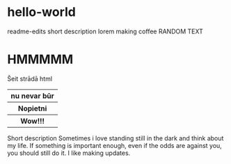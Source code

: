 # hello-world
readme-edits
short description
lorem
making 
coffee
RANDOM TEXT <h1>HMMMMM</h1>
<p>Šeit strādā html</p>
<table>
  <tr>
    <th>nu nevar būr</tr>
    <th>Nopietni</tr>
    <th>Wow!!!</tr>
  </tr>

  </table>

Short description
Sometimes i love standing still in the dark and think about my life.
If something is important enough, even if the odds are against you, you should still do it.
I like making updates.
